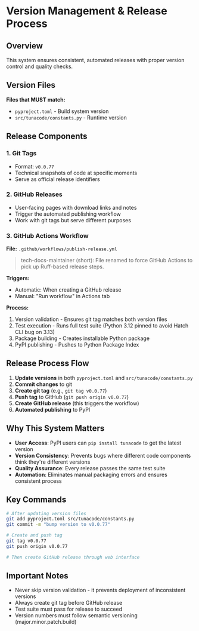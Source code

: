 # Version Management & Release Process

## Overview
This system ensures consistent, automated releases with proper version control and quality checks.

## Version Files

**Files that MUST match:**
- `pyproject.toml` - Build system version
- `src/tunacode/constants.py` - Runtime version

## Release Components

### 1. Git Tags
- Format: `v0.0.77`
- Technical snapshots of code at specific moments
- Serve as official release identifiers

### 2. GitHub Releases
- User-facing pages with download links and notes
- Trigger the automated publishing workflow
- Work with git tags but serve different purposes

### 3. GitHub Actions Workflow
**File:** `.github/workflows/publish-release.yml`

> tech-docs-maintainer (short): File renamed to force GitHub Actions to pick up Ruff-based release steps.

**Triggers:**
- Automatic: When creating a GitHub release
- Manual: "Run workflow" in Actions tab

**Process:**
1. Version validation - Ensures git tag matches both version files
2. Test execution - Runs full test suite (Python 3.12 pinned to avoid Hatch CLI bug on 3.13)
3. Package building - Creates installable Python package
4. PyPI publishing - Pushes to Python Package Index

## Release Process Flow

1. **Update versions** in both `pyproject.toml` and `src/tunacode/constants.py`
2. **Commit changes** to git
3. **Create git tag** (e.g., `git tag v0.0.77`)
4. **Push tag** to GitHub (`git push origin v0.0.77`)
5. **Create GitHub release** (this triggers the workflow)
6. **Automated publishing** to PyPI

## Why This System Matters

- **User Access**: PyPI users can `pip install tunacode` to get the latest version
- **Version Consistency**: Prevents bugs where different code components think they're different versions
- **Quality Assurance**: Every release passes the same test suite
- **Automation**: Eliminates manual packaging errors and ensures consistent process

## Key Commands

```bash
# After updating version files
git add pyproject.toml src/tunacode/constants.py
git commit -m "bump version to v0.0.77"

# Create and push tag
git tag v0.0.77
git push origin v0.0.77

# Then create GitHub release through web interface
```

## Important Notes

- Never skip version validation - it prevents deployment of inconsistent versions
- Always create git tag before GitHub release
- Test suite must pass for release to succeed
- Version numbers must follow semantic versioning (major.minor.patch.build)
